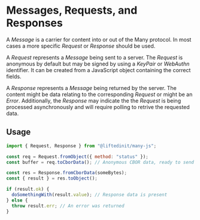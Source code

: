 # Messages, Requests, and Responses

A _Message_ is a carrier for content into or out of the Many protocol. In most
cases a more specific _Request_ or _Response_ should be used.

A _Request_ represents a _Message_ being sent to a server. The _Request_ is
anonymous by default but may be signed by using a _KeyPair_ or _WebAuthn_
identifier. It can be created from a JavaScript object containing the correct
fields.

A _Response_ represents a _Message_ being returned by the server. The content
might be data relating to the corresponding _Request_ or might be an _Error_.
Additionally, the _Response_ may indicate the the _Request_ is being processed
asynchronously and will require polling to retrive the requested data.

## Usage

```js
import { Request, Response } from "@liftedinit/many-js";

const req = Request.fromObject({ method: "status" });
const buffer = req.toCborData(); // Anonymous CBOR data, ready to send

const res = Response.fromCborData(someBytes);
const { result } = res.toObject();

if (result.ok) {
  doSomethingWith(result.value); // Response data is present
} else {
  throw result.err; // An error was returned
}
```
